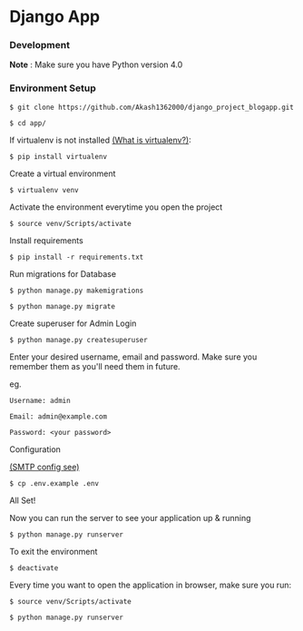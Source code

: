 
# Django App

### Development
**Note** : Make sure you have Python version 4.0

### Environment Setup

`$ git clone https://github.com/Akash1362000/django_project_blogapp.git`

`$ cd app/`

If virtualenv is not installed [(What is virtualenv?)](https://www.youtube.com/watch?v=N5vscPTWKOk&t=313s):

`$ pip install virtualenv`

Create a virtual environment

`$ virtualenv venv`

Activate the environment everytime you open the project

`$ source venv/Scripts/activate`

Install requirements

`$ pip install -r requirements.txt`

Run migrations for Database 

`$ python manage.py makemigrations`

`$ python manage.py migrate`

Create superuser for Admin Login

`$ python manage.py createsuperuser`

Enter your desired username, email and password. Make sure you remember them as you'll need them in future.

eg.

    Username: admin
    
    Email: admin@example.com
    
    Password: <your password>

Configuration

[(SMTP config see)](https://docs.djangoproject.com/en/3.2/topics/email/#smtp-backend)

`$ cp .env.example .env `

All Set!

Now you can run the server to see your application up & running

`$ python manage.py runserver`

To exit the environment

`$ deactivate`

Every time you want to open the application in browser, make sure you run:

`$ source venv/Scripts/activate`

`$ python manage.py runserver`